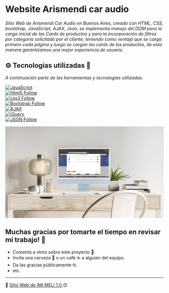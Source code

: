 # Website Arismendi car audio

_Sitio Web de Arismendi Car Audio en Buenos Aires, creado con HTML, CSS, bootstrap, JavaScript, AJAX, Json, 
se implementa manejo del DOM para la carga inicial de las Cards de productos  y para la incorporación de filtros 
por categoría solicitado por el cliente, teniendo como ventaja que se carga primero cada página y luego se cargan 
las cards de los productos, de esta manera garantizamos una mejor experiencia de usuario._

## ⚙️ Tecnologías utilizadas 🚀

_A continuación parte de las herramientas y tecnologías utilizadas._

[![JavaScript](https://img.shields.io/badge/JavaScript-F7DF1E?style=for-the-badge&logo=javascript&logoColor=white&labelColor=101010)](#)
</br>
[![Html5 Follow](https://img.shields.io/badge/HTML5-E34F26?style=for-the-badge&logo=html5&logoColor=white&labelColor=101010)](#)
</br>
[![css3 Follow](https://img.shields.io/badge/CSS3-1572B6?style=for-the-badge&logo=css3&logoColor=white&labelColor=101010)](#)
</br>
[![Bootstrap Follow](https://img.shields.io/badge/Bootstrap-563D7C?style=for-the-badge&logo=bootstrap&logoColor=white&labelColor=101010)](#)
</br>
[![AJAX](https://img.shields.io/badge/AJAX-F7DF1E?style=for-the-badge&logo=javascript&logoColor=white&labelColor=101010)](#)
</br>
[![jQuery](https://img.shields.io/badge/jQuery-F7DF1E?style=for-the-badge&logo=javascript&logoColor=white&labelColor=101010)](#)
</br>
[![JSON Follow](https://img.shields.io/badge/json-E34F26?style=for-the-badge&logo=javascript&logoColor=white&labelColor=101010)](#)
</br>


![IMI MELI](https://github.com/DanielRomero1040/work_space_ecommerce_beginner/blob/main/imagenes/Mockup%20Meli.png)


## Muchas gracias por tomarte el tiempo en revisar mi trabajo! 🎁

* Comenta a otros sobre este proyecto 📢
* Invita una cerveza 🍺 o un café ☕ a alguien del equipo. 
* Da las gracias públicamente 🤓.
* etc.



---
📌 [Sitio Web de IMI MELI 1.0 ](https://danielromero1040.github.io/work_space_ecommerce_beginner/) 😊

